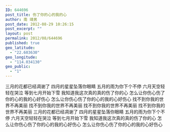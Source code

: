 ```yaml
---
ID: 644696
post_title: 伤了你的心的我的心
author: 南 靖男
post_date: 2012-08-29 10:26:15
post_excerpt: ""
layout: post
permalink: 2012/08/644696
published: true
geo_latitude:
  - "22.603630"
geo_longitude:
  - "114.034130"
geo_public:
  - "1"
---
```

三月的花都已经凋谢了
四月的星星坠落你眼睛
五月的雨为你下个不停
六月天空轻轻在哭泣
等到七月开始下雪
我知道我这次真的真的伤了你的心
怎么让你伤心伤了你的心的我的心好伤心
怎么让你伤心伤了你的心的我的心好伤心
找不到你我的世界不再美丽
找不到你我的世界不再美丽
找不到你我的世界不再美丽
找不到你我的世界不再美丽
三月的花都已经凋谢了
四月的星星坠落你眼睛
五月的雨为你下个不停
六月天空轻轻在哭泣
等到七月开始下雪
我知道我这次真的真的伤了你的心
怎么让你伤心伤了你的心的我的心好伤心
怎么让你伤心伤了你的心的我的心好伤心